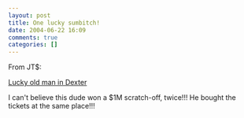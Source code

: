 ```yaml
---
layout: post
title: One lucky sumbitch!
date: 2004-06-22 16:09
comments: true
categories: []
---
```

From JT$:

<a href="http://www.michigan.gov/lottery/0,1607,7-110--92309--,00.html">Lucky old man in Dexter</a>

I can't believe this dude won a $1M scratch-off, twice!!! He bought the tickets at the same place!!!
